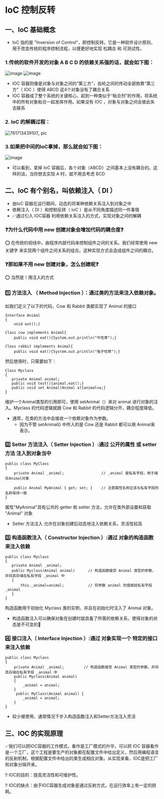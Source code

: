 # IoC 控制反转
## 一、IoC 基础概念
- IoC 指的是 "Inversion of Control"，即控制反转。它是一种软件设计原则，用于改变传统的程序控制流程，以便更好地实现 松耦合 和 可测试性。


### 1.传统的软件开发的对象 A B C D 的依赖关系强的话，就会如下图：
![image](https://github.com/vlvvh/C-sharp-learn/assets/160467935/a1b94f92-2579-488a-a91d-722b285cf7d7)
![image](https://github.com/vlvvh/C-sharp-learn/assets/160467935/8800f84d-0643-4457-950a-406ec97800bc)
- IOC 容器则像是对象与对象之间的“第三方”，齿轮之间的传动全部依靠“第三方”（ IOC ）使得 ABCD 这4个对象没有了耦合关系
- IOC 容器成了整个系统的关键核心，起到一种类似于“粘合剂”的作用，将系统中的所有对象粘合一起发挥作用。如果没有 IOC ，对象与对象之间会彼此失去联系
  
### 2. IoC 的解耦过程：
![761713439107_ pic](https://github.com/vlvvh/C-sharp-learn/assets/160467935/2f2cd96f-28ec-43cf-a07c-248053bc5fd0)

### 3.如果把中间的IoC拿掉，那么就会如下图：
![image](https://github.com/vlvvh/C-sharp-learn/assets/160467935/6622f607-9b05-4c7c-a316-5d074a6498b2)
- 可以看到，拿掉 IoC 容器后，各个对象（ABCD）之间基本上没有耦合的。这样的话，当你想去实现 A 时，就不用去考虑 BCD 

## 二、IoC 有个别名，叫依赖注入（ DI ）
- 由IoC 容器在运行期间，动态的将某种依赖关系注入到对象之中
- 依赖注入（ DI ）和控制反转（ IoC ）是从不同角度描述同一件事情
- ✅通过引入 IOC容器 利用依赖关系注入的方式，实现对象之间的解耦

### ❓为什么代码中用 new 创建对象会增加代码的耦合度❓
⭕️ 在传统的视线中，由程序内部代码来控制组件之间的关系。我们经常使用 new关键字 来实现两个组件之间关系的组合。这种实现方式会造成组件之间的耦合。

### ❓那如果不用 new 创建对象，怎么创建呢❓
⭕️ 当然是！用注入的方式
### 1️⃣ 方法注入 （ Method Injection ）：通过类的方法来注入依赖对象。
如我们定义了以下的代码，Cow 和 Rabbit 类都实现了 Animal 的接口
~~~
Interface Animal
{
    void eat();}

Class cow implements Animal{
    public void eat(){System.out.println("牛吃草");}

Class rabbit implements Animal{
    public void eat(){System.out.println("兔子吃草");}
~~~
然后使用时，只需要如下：
~~~
Class Myclass
{
   private Animal animal;
   public void test(){animal.eat();}
   public void set Animal(Animal a){animal=a;}
}
~~~
维护一个Animal类型的引用即可，使用 setAnimal（）来对 animal 进行对象的注入。Myclass 的代码逻辑就跟 Cow 和 Rabbit 的代码逻辑分开，耦合程度降低。
- 通常，在类的方法中会接收一个依赖对象作为参数。
  - 因为不管 setAnimal() 中传入的是 Cow 还是 Rabbit 都可以用 Animal来表示。


### 2️⃣ Setter 方法注入（ Setter Injection ）:通过 公开的属性 或 setter方法 注入到对象当中
~~~
public class MyClass
{
    private Animal _animal;                 // _animal 是私有字段，用于储存Animal对象

    public Animal MyAnimal { get; set; }    // 注意属性名称应该与私有字段的名称保持一致
}
~~~
属性"MyAnimal"具有公共的 getter 和 setter 方法，允许在类外部设置和获取 "Animal" 对象
- Setter 方法注入 允许在对象创建后动态地注入依赖关系，灵活性较高


### 3️⃣ 构造函数注入（ Constructor Injection ）:通过 对象的构造函数 来注入依赖
~~~
public class Myclass      
{
   private Animal _animal;            
   public Myclass(Animal animal)      // 构造函数接受 Animal 类型的参数，并将其存储在私有字段 _animal 中
   {
       this._animal=animal;           // 将参数 animal 的值赋给私有字段 _animal
   }
}
~~~
构造函数用于初始化 Myclass 类的实例，并且在初始化时注入了 Animal 对象。
- 构造函数注入可以确保对象在创建时就具备了所需的依赖关系，使得对象的状态是不可变的🙅


### 4️⃣ 接口注入（ Interface Injection ）:通过 对象实现一个 特定的接口 来注入依赖
~~~
public class Myclass
{
    private Animal _animal;         // 构造函数接受 Animal 类型的参数，并将其存储在私有字段 _animal 中
    public Myclass(Animal animal)   
    {
        _animal = animal;
    }
     public MyClass(Animal animal) {
        _animal = animal;
    }
}
~~~
- 较少被使用，通常情况下步入构造函数注入和Setter方法注入灵活


## 三、IOC 的实现原理
✅我们可以把IOC容器的工作模式，看作是工厂模式的升华，可以把 IOC 容器看作是一个工厂，这个工程是要生产的对象都在配置文件中给出定义，然后用编程语言的反射机制，根据配置文件中给出的类生成相应对象。从实现来看，IOC是把工厂和对象分隔开来。

‼️ IOC的目的：提高灵活性和可维护性。   

‼️ IOC的缺点：由于IOC容器生成对象是通过反射方式，在运行效率上有一定的损耗。
